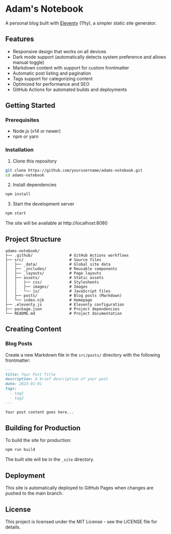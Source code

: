 # Adam's Notebook

A personal blog built with [Eleventy](https://www.11ty.dev/) (11ty), a simpler static site generator.

## Features

- Responsive design that works on all devices
- Dark mode support (automatically detects system preference and allows manual toggle)
- Markdown content with support for custom frontmatter
- Automatic post listing and pagination
- Tags support for categorizing content
- Optimized for performance and SEO
- GitHub Actions for automated builds and deployments

## Getting Started

### Prerequisites

- Node.js (v14 or newer)
- npm or yarn

### Installation

1. Clone this repository
```bash
git clone https://github.com/yourusername/adams-notebook.git
cd adams-notebook
```

2. Install dependencies
```bash
npm install
```

3. Start the development server
```bash
npm start
```

The site will be available at http://localhost:8080

## Project Structure

```
adams-notebook/
├── .github/                # GitHub Actions workflows
├── src/                    # Source files
│   ├── _data/              # Global site data
│   ├── _includes/          # Reusable components
│   ├── _layouts/           # Page layouts
│   ├── assets/             # Static assets
│   │   ├── css/            # Stylesheets
│   │   ├── images/         # Images
│   │   └── js/             # JavaScript files
│   ├── posts/              # Blog posts (Markdown)
│   └── index.njk           # Homepage
├── .eleventy.js            # Eleventy configuration
├── package.json            # Project dependencies
└── README.md               # Project documentation
```

## Creating Content

### Blog Posts

Create a new Markdown file in the `src/posts/` directory with the following frontmatter:

```markdown
---
title: Your Post Title
description: A brief description of your post
date: 2023-01-01
tags: 
  - tag1
  - tag2
---

Your post content goes here...
```

## Building for Production

To build the site for production:

```bash
npm run build
```

The built site will be in the `_site` directory.

## Deployment

This site is automatically deployed to GitHub Pages when changes are pushed to the main branch.

## License

This project is licensed under the MIT License - see the LICENSE file for details. 